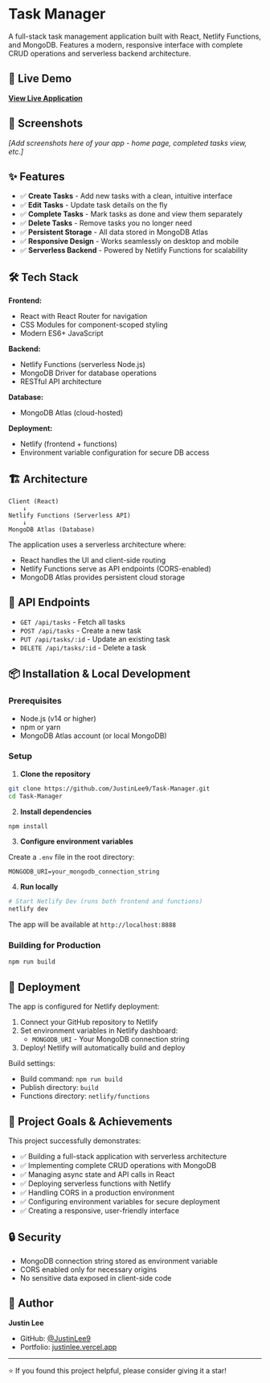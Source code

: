 # Task Manager

A full-stack task management application built with React, Netlify Functions, and MongoDB. Features a modern, responsive interface with complete CRUD operations and serverless backend architecture.

## 🚀 Live Demo

**[View Live Application](https://amazing-lokum-5d1160.netlify.app)**

## 📸 Screenshots

_[Add screenshots here of your app - home page, completed tasks view, etc.]_

## ✨ Features

- ✅ **Create Tasks** - Add new tasks with a clean, intuitive interface
- ✅ **Edit Tasks** - Update task details on the fly
- ✅ **Complete Tasks** - Mark tasks as done and view them separately
- ✅ **Delete Tasks** - Remove tasks you no longer need
- ✅ **Persistent Storage** - All data stored in MongoDB Atlas
- ✅ **Responsive Design** - Works seamlessly on desktop and mobile
- ✅ **Serverless Backend** - Powered by Netlify Functions for scalability

## 🛠️ Tech Stack

**Frontend:**
- React with React Router for navigation
- CSS Modules for component-scoped styling
- Modern ES6+ JavaScript

**Backend:**
- Netlify Functions (serverless Node.js)
- MongoDB Driver for database operations
- RESTful API architecture

**Database:**
- MongoDB Atlas (cloud-hosted)

**Deployment:**
- Netlify (frontend + functions)
- Environment variable configuration for secure DB access

## 🏗️ Architecture

```
Client (React) 
    ↓
Netlify Functions (Serverless API)
    ↓
MongoDB Atlas (Database)
```

The application uses a serverless architecture where:
- React handles the UI and client-side routing
- Netlify Functions serve as API endpoints (CORS-enabled)
- MongoDB Atlas provides persistent cloud storage

## 🔧 API Endpoints

- `GET /api/tasks` - Fetch all tasks
- `POST /api/tasks` - Create a new task
- `PUT /api/tasks/:id` - Update an existing task
- `DELETE /api/tasks/:id` - Delete a task

## 📦 Installation & Local Development

### Prerequisites
- Node.js (v14 or higher)
- npm or yarn
- MongoDB Atlas account (or local MongoDB)

### Setup

1. **Clone the repository**
```bash
git clone https://github.com/JustinLee9/Task-Manager.git
cd Task-Manager
```

2. **Install dependencies**
```bash
npm install
```

3. **Configure environment variables**

Create a `.env` file in the root directory:
```
MONGODB_URI=your_mongodb_connection_string
```

4. **Run locally**

```bash
# Start Netlify Dev (runs both frontend and functions)
netlify dev
```

The app will be available at `http://localhost:8888`

### Building for Production

```bash
npm run build
```

## 🚢 Deployment

The app is configured for Netlify deployment:

1. Connect your GitHub repository to Netlify
2. Set environment variables in Netlify dashboard:
   - `MONGODB_URI` - Your MongoDB connection string
3. Deploy! Netlify will automatically build and deploy

Build settings:
- Build command: `npm run build`
- Publish directory: `build`
- Functions directory: `netlify/functions`

## 🎯 Project Goals & Achievements

This project successfully demonstrates:
- ✅ Building a full-stack application with serverless architecture
- ✅ Implementing complete CRUD operations with MongoDB
- ✅ Managing async state and API calls in React
- ✅ Deploying serverless functions with Netlify
- ✅ Handling CORS in a production environment
- ✅ Configuring environment variables for secure deployment
- ✅ Creating a responsive, user-friendly interface

## 🔒 Security

- MongoDB connection string stored as environment variable
- CORS enabled only for necessary origins
- No sensitive data exposed in client-side code

## 👤 Author

**Justin Lee**
- GitHub: [@JustinLee9](https://github.com/JustinLee9)
- Portfolio: [justinlee.vercel.app](https://justinlee.vercel.app)

---

⭐ If you found this project helpful, please consider giving it a star!
